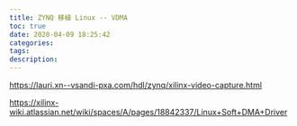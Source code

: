 ```yaml
---
title: ZYNQ 移植 Linux -- VDMA
toc: true
date: 2020-04-09 18:25:42
categories:
tags:
description:
---
```


https://lauri.xn--vsandi-pxa.com/hdl/zynq/xilinx-video-capture.html

https://xilinx-wiki.atlassian.net/wiki/spaces/A/pages/18842337/Linux+Soft+DMA+Driver